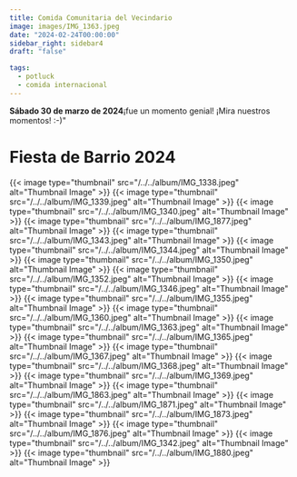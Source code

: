 ```yaml
---
title: Comida Comunitaria del Vecindario
image: images/IMG_1363.jpeg
date: "2024-02-24T00:00:00"
sidebar_right: sidebar4
draft: "false"

tags:
  - potluck
  - comida internacional
---
```

__Sábado 30 de marzo de 2024__¡fue un momento genial! ¡Mira nuestros momentos! :-)"

# Fiesta de Barrio 2024
{{< image type="thumbnail" src="/../../album/IMG_1338.jpeg" alt="Thumbnail Image" >}}
{{< image type="thumbnail" src="/../../album/IMG_1339.jpeg" alt="Thumbnail Image" >}}
{{< image type="thumbnail" src="/../../album/IMG_1340.jpeg" alt="Thumbnail Image" >}}
{{< image type="thumbnail" src="/../../album/IMG_1877.jpeg" alt="Thumbnail Image" >}}
{{< image type="thumbnail" src="/../../album/IMG_1343.jpeg" alt="Thumbnail Image" >}}
{{< image type="thumbnail" src="/../../album/IMG_1344.jpeg" alt="Thumbnail Image" >}}
{{< image type="thumbnail" src="/../../album/IMG_1350.jpeg" alt="Thumbnail Image" >}}
{{< image type="thumbnail" src="/../../album/IMG_1352.jpeg" alt="Thumbnail Image" >}}
{{< image type="thumbnail" src="/../../album/IMG_1346.jpeg" alt="Thumbnail Image" >}}
{{< image type="thumbnail" src="/../../album/IMG_1355.jpeg" alt="Thumbnail Image" >}}
{{< image type="thumbnail" src="/../../album/IMG_1360.jpeg" alt="Thumbnail Image" >}}
{{< image type="thumbnail" src="/../../album/IMG_1363.jpeg" alt="Thumbnail Image" >}}
{{< image type="thumbnail" src="/../../album/IMG_1365.jpeg" alt="Thumbnail Image" >}}
{{< image type="thumbnail" src="/../../album/IMG_1367.jpeg" alt="Thumbnail Image" >}}
{{< image type="thumbnail" src="/../../album/IMG_1368.jpeg" alt="Thumbnail Image" >}}
{{< image type="thumbnail" src="/../../album/IMG_1369.jpeg" alt="Thumbnail Image" >}}
{{< image type="thumbnail" src="/../../album/IMG_1863.jpeg" alt="Thumbnail Image" >}}
{{< image type="thumbnail" src="/../../album/IMG_1871.jpeg" alt="Thumbnail Image" >}}
{{< image type="thumbnail" src="/../../album/IMG_1873.jpeg" alt="Thumbnail Image" >}}
{{< image type="thumbnail" src="/../../album/IMG_1876.jpeg" alt="Thumbnail Image" >}}
{{< image type="thumbnail" src="/../../album/IMG_1342.jpeg" alt="Thumbnail Image" >}}
{{< image type="thumbnail" src="/../../album/IMG_1880.jpeg" alt="Thumbnail Image" >}}


<!-- {{< filloutForm >}} -->
